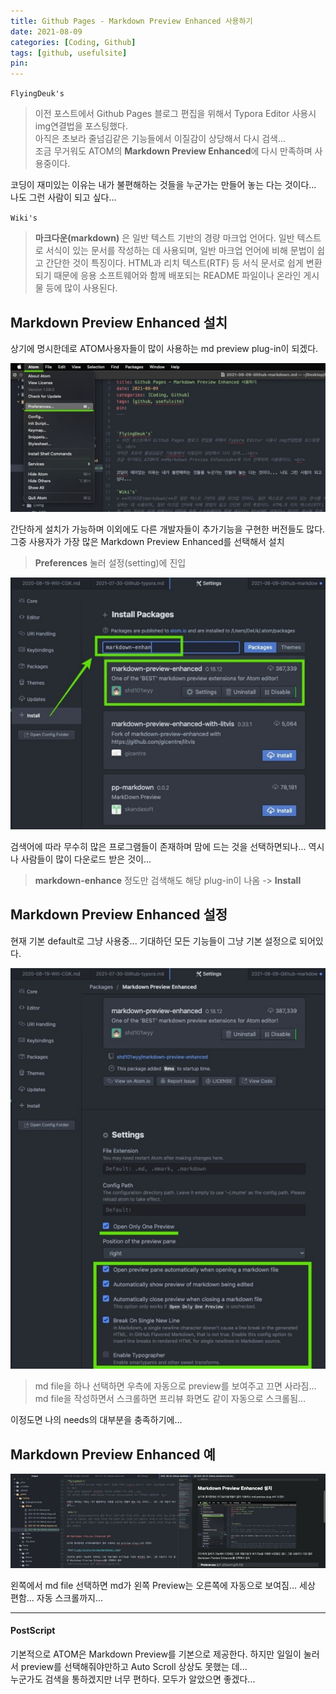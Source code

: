 ```yaml
---
title: Github Pages - Markdown Preview Enhanced 사용하기
date: 2021-08-09
categories: [Coding, Github]
tags: [github, usefulsite]
pin:
---
```



`FlyingDeuk's`
> 이전 포스트에서 Github Pages 블로그 편집을 위해서 Typora Editor 사용시 img연결법을 포스팅했다. <br>
아직은 초보라 줄넘김같은 기능들에서 이질감이 상당해서 다시 검색...<br>
조금 무거워도 ATOM의 **Markdown Preview Enhanced**에 다시 만족하며 사용중이다. <br>

코딩이 재미있는 이유는 내가 불편해하는 것들을 누군가는 만들어 놓는 다는 것이다... 나도 그런 사람이 되고 싶다...

`Wiki's`
> **마크다운(markdown)** 은 일반 텍스트 기반의 경량 마크업 언어다. 일반 텍스트로 서식이 있는 문서를 작성하는 데 사용되며, 일반 마크업 언어에 비해 문법이 쉽고 간단한 것이 특징이다. HTML과 리치 텍스트(RTF) 등 서식 문서로 쉽게 변환되기 때문에 응용 소프트웨어와 함께 배포되는 README 파일이나 온라인 게시물 등에 많이 사용된다.


## Markdown Preview Enhanced 설치

상기에 명시한데로 ATOM사용자들이 많이 사용하는 md preview plug-in이 되겠다.

![md](/img/living/review/markdown1.jpg)

간단하게 설치가 가능하며 이외에도 다른 개발자들이 추가기능을 구현한 버전들도 많다. 그중 사용자가 가장 많은 Markdown Preview Enhanced를 선택해서 설치
>**Preferences** 눌러 설정(setting)에 진입

![md](/img/living/review/markdown2.jpg)

검색어에 따라 무수히 많은 프로그램들이 존재하며 맘에 드는 것을 선택하면되나... 역시나 사람들이 많이 다운로드 받은 것이...
>**markdown-enhance** 정도만 검색해도 해당 plug-in이 나옴 -> **Install**

## Markdown Preview Enhanced 설정

현재 기본 default로 그냥 사용중... 기대하던 모든 기능들이 그냥 기본 설정으로 되어있다.

![md](/img/living/review/markdown3.jpg)
>md file을 하나 선택하면 우측에 자동으로 preview를 보여주고 끄면 사라짐...<br>
md file을 작성하면서 스크롤하면 프리뷰 화면도 같이 자동으로 스크롤됨...<br>

이정도면 나의 needs의 대부분을 충족하기에...

## Markdown Preview Enhanced 예

![md](/img/living/review/markdown4.jpg)

왼쪽에서 md file 선택하면 md가 왼쪽 Preview는 오른쪽에 자동으로 보여짐... 세상 편함... 자동 스크롤까지...

------

#### PostScript
기본적으로 ATOM은 Markdown Preview를 기본으로 제공한다. 하지만 일일이 눌러서 preview를 선택해줘야만하고 Auto Scroll 상상도 못했는 데... <br>
누군가도 검색을 통하겠지만 너무 편하다. 모두가 알았으면 좋겠다...
